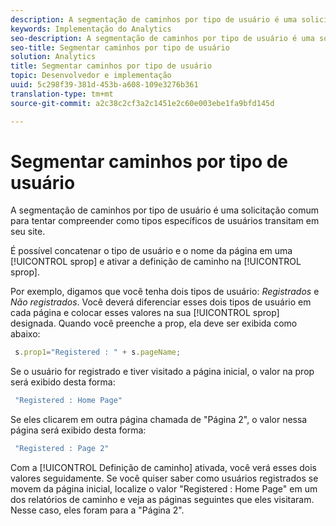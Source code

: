 ```yaml
---
description: A segmentação de caminhos por tipo de usuário é uma solicitação comum para tentar compreender como tipos específicos de usuários transitam em seu site.
keywords: Implementação do Analytics
seo-description: A segmentação de caminhos por tipo de usuário é uma solicitação comum para tentar compreender como tipos específicos de usuários transitam em seu site.
seo-title: Segmentar caminhos por tipo de usuário
solution: Analytics
title: Segmentar caminhos por tipo de usuário
topic: Desenvolvedor e implementação
uuid: 5c298f39-381d-453b-a608-109e3276b361
translation-type: tm+mt
source-git-commit: a2c38c2cf3a2c1451e2c60e003ebe1fa9bfd145d

---
```



# Segmentar caminhos por tipo de usuário

A segmentação de caminhos por tipo de usuário é uma solicitação comum para tentar compreender como tipos específicos de usuários transitam em seu site.

É possível concatenar o tipo de usuário e o nome da página em uma [!UICONTROL sprop] e ativar a definição de caminho na [!UICONTROL sprop].

Por exemplo, digamos que você tenha dois tipos de usuário: _Registrados_ e _Não registrados_. Você deverá diferenciar esses dois tipos de usuário em cada página e colocar esses valores na sua [!UICONTROL sprop] designada. Quando você preenche a prop, ela deve ser exibida como abaixo:

```js
 s.prop1="Registered : " + s.pageName;
```

Se o usuário for registrado e tiver visitado a página inicial, o valor na prop será exibido desta forma:

```js
 "Registered : Home Page"
```

Se eles clicarem em outra página chamada de "Página 2", o valor nessa página será exibido desta forma:

```js
 "Registered : Page 2"
```

Com a [!UICONTROL Definição de caminho] ativada, você verá esses dois valores seguidamente. Se você quiser saber como usuários registrados se movem da página inicial, localize o valor "Registered : Home Page" em um dos relatórios de caminho e veja as páginas seguintes que eles visitaram. Nesse caso, eles foram para a "Página 2".
